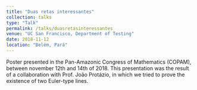 ```yaml
---
title: "Duas retas interessantes"
collection: talks
type: "Talk"
permalink: /talks/duasretasinteressantes
venue: "UC San Francisco, Department of Testing"
date: 2018-11-12
location: "Belém, Pará"
---
```


Poster presented in the Pan-Amazonic Congress of Mathematics (COPAM), between november 12th and 14th of 2018. This presentation was the result of a collaboration with Prof. João Protázio, in which we tried to prove the existence of two Euler-type lines.
